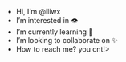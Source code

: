 -  Hi, I’m @iliwx
-  I’m interested in 👁️
-  I’m currently learning 🌱
-  I’m looking to collaborate on ✨
-  How to reach me? you cnt!>

<!---
iliwx/aotive is a website that show's you how great you are and how much
perfect you can be, what im doin now is learning diffrent ways to gather all the informations
that i need to make this website that every one can see
that what they are :).
--->
